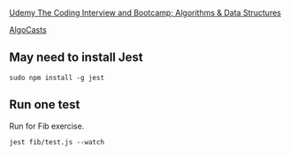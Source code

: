 
[Udemy The Coding Interview and Bootcamp; Algorithms & Data Structures](https://www.udemy.com/coding-interview-bootcamp-algorithms-and-data-structure)


[AlgoCasts](https://github.com/StephenGrider/AlgoCasts)


## May need to install Jest

```
sudo npm install -g jest
```

## Run one test

Run for Fib exercise.

```
jest fib/test.js --watch
```
